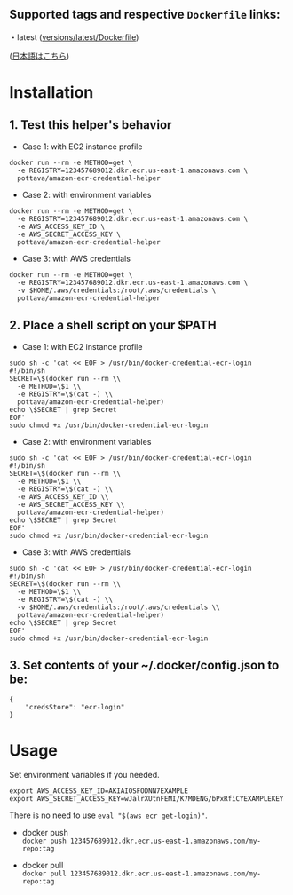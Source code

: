 ## Supported tags and respective `Dockerfile` links:

・latest ([versions/latest/Dockerfile](https://github.com/pottava/dockerized-ecr-credential-helper/blob/master/versions/latest/Dockerfile))

([日本語はこちら](https://github.com/pottava/dockerized-ecr-credential-helper/blob/master/README-ja.md))

# Installation

## 1. Test this helper's behavior

* Case 1: with EC2 instance profile  

```
docker run --rm -e METHOD=get \
  -e REGISTRY=123457689012.dkr.ecr.us-east-1.amazonaws.com \
  pottava/amazon-ecr-credential-helper
```

* Case 2: with environment variables  

```
docker run --rm -e METHOD=get \
  -e REGISTRY=123457689012.dkr.ecr.us-east-1.amazonaws.com \
  -e AWS_ACCESS_KEY_ID \
  -e AWS_SECRET_ACCESS_KEY \
  pottava/amazon-ecr-credential-helper
```

* Case 3: with AWS credentials  

```
docker run --rm -e METHOD=get \
  -e REGISTRY=123457689012.dkr.ecr.us-east-1.amazonaws.com \
  -v $HOME/.aws/credentials:/root/.aws/credentials \
  pottava/amazon-ecr-credential-helper
```

## 2. Place a shell script on your $PATH

* Case 1: with EC2 instance profile  

```
sudo sh -c 'cat << EOF > /usr/bin/docker-credential-ecr-login
#!/bin/sh
SECRET=\$(docker run --rm \\
  -e METHOD=\$1 \\
  -e REGISTRY=\$(cat -) \\
  pottava/amazon-ecr-credential-helper)
echo \$SECRET | grep Secret
EOF'
sudo chmod +x /usr/bin/docker-credential-ecr-login
```

* Case 2: with environment variables  

```
sudo sh -c 'cat << EOF > /usr/bin/docker-credential-ecr-login
#!/bin/sh
SECRET=\$(docker run --rm \\
  -e METHOD=\$1 \\
  -e REGISTRY=\$(cat -) \\
  -e AWS_ACCESS_KEY_ID \\
  -e AWS_SECRET_ACCESS_KEY \\
  pottava/amazon-ecr-credential-helper)
echo \$SECRET | grep Secret
EOF'
sudo chmod +x /usr/bin/docker-credential-ecr-login
```

* Case 3: with AWS credentials  

```
sudo sh -c 'cat << EOF > /usr/bin/docker-credential-ecr-login
#!/bin/sh
SECRET=\$(docker run --rm \\
  -e METHOD=\$1 \\
  -e REGISTRY=\$(cat -) \\
  -v $HOME/.aws/credentials:/root/.aws/credentials \\
  pottava/amazon-ecr-credential-helper)
echo \$SECRET | grep Secret
EOF'
sudo chmod +x /usr/bin/docker-credential-ecr-login
```

## 3. Set contents of your ~/.docker/config.json to be:

```
{
    "credsStore": "ecr-login"
}
```

# Usage

Set environment variables if you needed.  
```
export AWS_ACCESS_KEY_ID=AKIAIOSFODNN7EXAMPLE
export AWS_SECRET_ACCESS_KEY=wJalrXUtnFEMI/K7MDENG/bPxRfiCYEXAMPLEKEY
```

There is no need to use `eval "$(aws ecr get-login)"`.  

- docker push  
`docker push 123457689012.dkr.ecr.us-east-1.amazonaws.com/my-repo:tag`

- docker pull  
`docker pull 123457689012.dkr.ecr.us-east-1.amazonaws.com/my-repo:tag`
